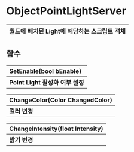 # **ObjectPointLightServer**

| **월드에 배치된 Light에 해당하는 스크립트 객체** |
| :--- |
## **함수**

| **SetEnable(bool bEnable)** |
| :--- |
| **Point Light 활성화 여부 설정** |

| **ChangeColor(Color ChangedColor)** |
| :--- |
| **컬러 변경** |

| **ChangeIntensity(float Intensity)** |
| :--- |
| **밝기 변경** |

